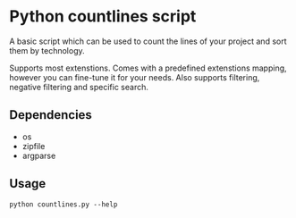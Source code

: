 # Python countlines script

A basic script which can be used to count the lines of your project and sort them by technology.

Supports most extenstions. Comes with a predefined extenstions mapping, however you can fine-tune it for your needs.
Also supports filtering, negative filtering and specific search.

## Dependencies

- os
- zipfile
- argparse

## Usage

`python countlines.py --help`